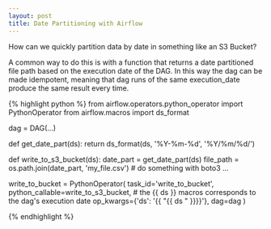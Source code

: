 ```yaml
---
layout: post
title: Date Partitioning with Airflow
---
```


How can we quickly partition data by date in something like an S3 Bucket?

A common way to do this is with a function that returns a date partitioned file path based on the execution date of the DAG. In this way the dag can be made idempotent, meaning that dag runs of the same execution_date produce the same result every time.

{% highlight python %}
from airflow.operators.python_operator import PythonOperator
from airflow.macros import ds_format

dag = DAG(...)


def get_date_part(ds):
    return ds_format(ds, '%Y-%m-%d', '%Y/%m/%d/')


def write_to_s3_bucket(ds):
    date_part = get_date_part(ds)
    file_path = os.path.join(date_part, 'my_file.csv')
    # do something with boto3 ...


write_to_bucket = PythonOperator(
    task_id='write_to_bucket',
    python_callable=write_to_s3_bucket,
    # the {{ ds }} macros corresponds to the dag's execution date
    op_kwargs={'ds': '{{ "{{ ds " }}}}'},
    dag=dag
)

{% endhighlight %}
